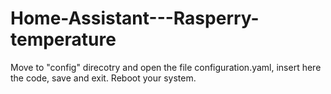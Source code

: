 # Home-Assistant---Rasperry-temperature
Move to "config" direcotry and open the file configuration.yaml, insert here the code, save and exit.
Reboot your system.
